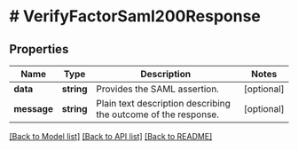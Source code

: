 # # VerifyFactorSaml200Response

## Properties

Name | Type | Description | Notes
------------ | ------------- | ------------- | -------------
**data** | **string** | Provides the SAML assertion. | [optional]
**message** | **string** | Plain text description describing the outcome of the response. | [optional]

[[Back to Model list]](../../README.md#models) [[Back to API list]](../../README.md#endpoints) [[Back to README]](../../README.md)
